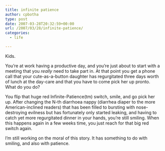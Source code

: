 ```yaml
---
title: infinite patience
author: cpbotha
type: post
date: 2007-03-28T20:32:59+00:00
url: /2007/03/28/infinite-patience/
categories:
  - life

---
```

Kids.

You’re at work having a productive day, and you’re just about to start with a meeting that you _really_ need to take part in. At that point you get a phone call that your cute-as-a-button daughter has regurgitated three days worth of lunch at the day-care and that you have to come pick her up pronto. What do you do?

You flip that huge red Infinite-Patience(tm) switch, smile, and go pick her up. After changing the N-th diarrhoea nappy (diarrhea diaper to the more American-inclined readers) that has been filled to bursting with nose-destroying evilness but has fortunately only started leaking, and having to catch yet more regurgitated dinner in your hands, you’re still smiling. When this happens again in a few weeks time, you just reach for that big red switch again.

I’m still working on the moral of this story. It has something to do with smiling, and also with patience.
